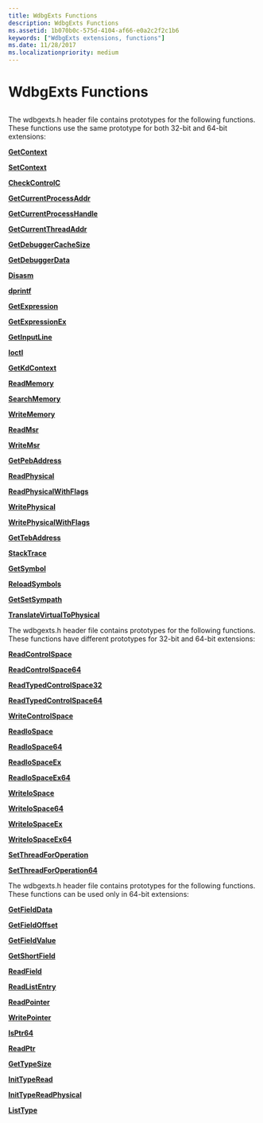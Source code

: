 ```yaml
---
title: WdbgExts Functions
description: WdbgExts Functions
ms.assetid: 1b070b0c-575d-4104-af66-e0a2c2f2c1b6
keywords: ["WdbgExts extensions, functions"]
ms.date: 11/28/2017
ms.localizationpriority: medium
---
```


# WdbgExts Functions


## <span id="ddk_wdbgexts_functions_dbwx"></span><span id="DDK_WDBGEXTS_FUNCTIONS_DBWX"></span>


The wdbgexts.h header file contains prototypes for the following functions. These functions use the same prototype for both 32-bit and 64-bit extensions:

[**GetContext**](https://docs.microsoft.com/previous-versions/windows/hardware/previsioning-framework/ff545736(v=vs.85))

[**SetContext**](https://docs.microsoft.com/previous-versions/windows/hardware/previsioning-framework/ff556644(v=vs.85))

[**CheckControlC**](https://docs.microsoft.com/windows-hardware/drivers/ddi/wdbgexts/nc-wdbgexts-pwindbg_check_control_c)

[**GetCurrentProcessAddr**](https://docs.microsoft.com/windows-hardware/drivers/ddi/wdbgexts/nf-wdbgexts-getcurrentprocessaddr)

[**GetCurrentProcessHandle**](https://docs.microsoft.com/windows-hardware/drivers/ddi/dbgeng/nf-dbgeng-idebugsystemobjects-getcurrentprocesshandle)

[**GetCurrentThreadAddr**](https://docs.microsoft.com/windows-hardware/drivers/ddi/wdbgexts/nf-wdbgexts-getcurrentthreadaddr)

[**GetDebuggerCacheSize**](https://docs.microsoft.com/windows-hardware/drivers/ddi/wdbgexts/nf-wdbgexts-getdebuggercachesize)

[**GetDebuggerData**](https://docs.microsoft.com/windows-hardware/drivers/ddi/wdbgexts/nf-wdbgexts-getdebuggerdata)

[**Disasm**](https://docs.microsoft.com/windows-hardware/drivers/ddi/wdbgexts/nc-wdbgexts-pwindbg_disasm)

[**dprintf**](https://docs.microsoft.com/windows-hardware/drivers/ddi/wdbgexts/nc-wdbgexts-pwindbg_output_routine)

[**GetExpression**](https://docs.microsoft.com/windows-hardware/drivers/ddi/wdbgexts/nc-wdbgexts-pwindbg_get_expression)

[**GetExpressionEx**](https://docs.microsoft.com/windows-hardware/drivers/ddi/wdbgexts/nf-wdbgexts-getexpressionex)

[**GetInputLine**](https://docs.microsoft.com/windows-hardware/drivers/ddi/wdbgexts/nf-wdbgexts-getinputline)

[**Ioctl**](https://docs.microsoft.com/windows-hardware/drivers/ddi/wdbgexts/nc-wdbgexts-pwindbg_ioctl_routine)

[**GetKdContext**](https://docs.microsoft.com/windows-hardware/drivers/ddi/wdbgexts/nf-wdbgexts-getkdcontext)

[**ReadMemory**](https://docs.microsoft.com/previous-versions/windows/hardware/previsioning-framework/ff554287(v=vs.85))

[**SearchMemory**](https://docs.microsoft.com/windows-hardware/drivers/ddi/wdbgexts/nf-wdbgexts-searchmemory)

[**WriteMemory**](https://docs.microsoft.com/previous-versions/windows/hardware/previsioning-framework/ff561420(v=vs.85))

[**ReadMsr**](https://docs.microsoft.com/windows-hardware/drivers/ddi/wdbgexts/nf-wdbgexts-readmsr)

[**WriteMsr**](https://docs.microsoft.com/windows-hardware/drivers/ddi/wdbgexts/nf-wdbgexts-writemsr)

[**GetPebAddress**](https://docs.microsoft.com/windows-hardware/drivers/ddi/wdbgexts/nf-wdbgexts-getpebaddress)

[**ReadPhysical**](https://docs.microsoft.com/windows-hardware/drivers/ddi/wdbgexts/nf-wdbgexts-readphysical)

[**ReadPhysicalWithFlags**](https://docs.microsoft.com/windows-hardware/drivers/ddi/wdbgexts/nf-wdbgexts-readphysicalwithflags)

[**WritePhysical**](https://docs.microsoft.com/windows-hardware/drivers/ddi/wdbgexts/nf-wdbgexts-writephysical)

[**WritePhysicalWithFlags**](https://docs.microsoft.com/windows-hardware/drivers/ddi/wdbgexts/nf-wdbgexts-writephysicalwithflags)

[**GetTebAddress**](https://docs.microsoft.com/windows-hardware/drivers/ddi/wdbgexts/nf-wdbgexts-gettebaddress)

[**StackTrace**](https://docs.microsoft.com/windows-hardware/drivers/ddi/wdbgexts/nc-wdbgexts-pwindbg_stacktrace_routine)

[**GetSymbol**](https://docs.microsoft.com/windows-hardware/drivers/ddi/wdbgexts/nc-wdbgexts-pwindbg_get_symbol)

[**ReloadSymbols**](https://docs.microsoft.com/windows-hardware/drivers/ddi/wdbgexts/nf-wdbgexts-reloadsymbols)

[**GetSetSympath**](https://docs.microsoft.com/windows-hardware/drivers/ddi/wdbgexts/nf-wdbgexts-getsetsympath)

[**TranslateVirtualToPhysical**](https://docs.microsoft.com/windows-hardware/drivers/ddi/wdbgexts/nf-wdbgexts-translatevirtualtophysical)

The wdbgexts.h header file contains prototypes for the following functions. These functions have different prototypes for 32-bit and 64-bit extensions:

[**ReadControlSpace**](https://docs.microsoft.com/windows-hardware/drivers/ddi/wdbgexts/nf-wdbgexts-readcontrolspace)

[**ReadControlSpace64**](https://docs.microsoft.com/windows-hardware/drivers/ddi/wdbgexts/nf-wdbgexts-readcontrolspace64)

[**ReadTypedControlSpace32**](https://docs.microsoft.com/previous-versions/ff554339(v=vs.85))

[**ReadTypedControlSpace64**](https://docs.microsoft.com/previous-versions/ff554341(v=vs.85))

[**WriteControlSpace**](https://docs.microsoft.com/windows-hardware/drivers/ddi/wdbgexts/nf-wdbgexts-writecontrolspace)

[**ReadIoSpace**](https://docs.microsoft.com/windows-hardware/drivers/ddi/wdbgexts/nf-wdbgexts-readiospace)

[**ReadIoSpace64**](https://docs.microsoft.com/windows-hardware/drivers/ddi/wdbgexts/nf-wdbgexts-readiospace64)

[**ReadIoSpaceEx**](https://docs.microsoft.com/windows-hardware/drivers/ddi/wdbgexts/nf-wdbgexts-readiospaceex)

[**ReadIoSpaceEx64**](https://docs.microsoft.com/windows-hardware/drivers/ddi/wdbgexts/nf-wdbgexts-readiospaceex64)

[**WriteIoSpace**](https://docs.microsoft.com/windows-hardware/drivers/ddi/wdbgexts/nf-wdbgexts-writeiospace)

[**WriteIoSpace64**](https://docs.microsoft.com/windows-hardware/drivers/ddi/wdbgexts/nf-wdbgexts-writeiospace64)

[**WriteIoSpaceEx**](https://docs.microsoft.com/windows-hardware/drivers/ddi/wdbgexts/nf-wdbgexts-writeiospaceex)

[**WriteIoSpaceEx64**](https://docs.microsoft.com/windows-hardware/drivers/ddi/wdbgexts/nf-wdbgexts-writeiospaceex64)

[**SetThreadForOperation**](https://docs.microsoft.com/windows-hardware/drivers/ddi/wdbgexts/nf-wdbgexts-setthreadforoperation)

[**SetThreadForOperation64**](https://docs.microsoft.com/windows-hardware/drivers/ddi/wdbgexts/nf-wdbgexts-setthreadforoperation64)

The wdbgexts.h header file contains prototypes for the following functions. These functions can be used only in 64-bit extensions:

[**GetFieldData**](https://docs.microsoft.com/windows-hardware/drivers/ddi/wdbgexts/nf-wdbgexts-getfielddata)

[**GetFieldOffset**](https://docs.microsoft.com/windows-hardware/drivers/ddi/dbgeng/nf-dbgeng-idebugsymbols-getfieldoffset)

[**GetFieldValue**](https://docs.microsoft.com/windows-hardware/drivers/ddi/wdbgexts/nf-wdbgexts-getfieldvalue)

[**GetShortField**](https://docs.microsoft.com/windows-hardware/drivers/ddi/wdbgexts/nf-wdbgexts-getshortfield)

[**ReadField**](https://docs.microsoft.com/previous-versions/ff553539(v=vs.85))

[**ReadListEntry**](https://docs.microsoft.com/windows-hardware/drivers/ddi/wdbgexts/nf-wdbgexts-readlistentry)

[**ReadPointer**](https://docs.microsoft.com/windows-hardware/drivers/ddi/wdbgexts/nf-wdbgexts-readpointer)

[**WritePointer**](https://docs.microsoft.com/windows-hardware/drivers/ddi/wdbgexts/nf-wdbgexts-writepointer)

[**IsPtr64**](https://docs.microsoft.com/windows-hardware/drivers/ddi/wdbgexts/nf-wdbgexts-isptr64)

[**ReadPtr**](https://docs.microsoft.com/windows-hardware/drivers/ddi/wdbgexts/nf-wdbgexts-readptr)

[**GetTypeSize**](https://docs.microsoft.com/windows-hardware/drivers/ddi/wdbgexts/nf-wdbgexts-gettypesize)

[**InitTypeRead**](https://docs.microsoft.com/previous-versions/ff550953(v=vs.85))

[**InitTypeReadPhysical**](https://docs.microsoft.com/previous-versions/ff550957(v=vs.85))

[**ListType**](https://docs.microsoft.com/windows-hardware/drivers/ddi/wdbgexts/nf-wdbgexts-listtype)

 

 





